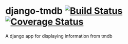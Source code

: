 # django-tmdb [![Build Status](https://travis-ci.org/rbeagrie/django-tmdb.svg?branch=master)](https://travis-ci.org/rbeagrie/django-tmdb) [![Coverage Status](https://coveralls.io/repos/github/rbeagrie/django-tmdb/badge.svg?branch=master)](https://coveralls.io/github/rbeagrie/django-tmdb?branch=master)
A django app for displaying information from tmdb
